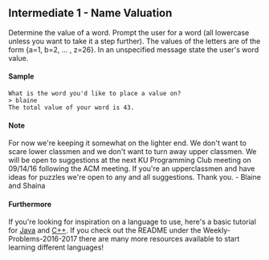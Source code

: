 ## Intermediate 1 - Name Valuation

Determine the value of a word.  Prompt the user for a word (all
lowercase unless you want to take it a step further).  The values of the letters
are of the form {a=1, b=2, ... , z=26}. In an unspecified message state the
user's word value.

#### Sample
```
What is the word you'd like to place a value on?
> blaine
The total value of your word is 43.
```

#### Note
For now we're keeping it somewhat on the lighter end.  We don't want to
scare lower classmen and we don't want to turn away upper classmen.  We will be open to
suggestions at the next KU Programming Club meeting on 09/14/16 following the
ACM meeting.  If you're an upperclassmen and have ideas for puzzles we're open
to any and all suggestions.  Thank you. - Blaine and Shaina

#### Furthermore
If you're looking for inspiration on a language to use, here's a basic tutorial for [Java](http://www.codeproject.com/Articles/2853/Java-Basics-Input-and-Output) and [C++](http://www.cplusplus.com/doc/tutorial/basic_io/).  If you check out
the README under the Weekly-Problems-2016-2017 there are many more resources
available to start learning different languages!
